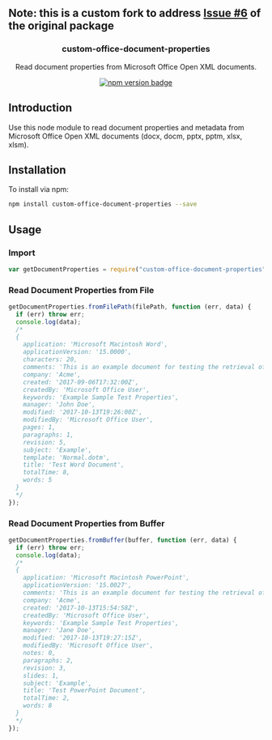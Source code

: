 ## Note: this is a custom fork to address [Issue #6](https://github.com/swestmoreland/office-document-properties/issues/6) of the original package

<h3 align="center">custom-office-document-properties</h3>

<p align="center">Read document properties from Microsoft Office Open XML documents.</p>

<p align="center">
  <a href="https://badge.fury.io/js/custom-office-document-properties">
    <img src="https://badge.fury.io/js/custom-office-document-properties.svg" alt="npm version badge">
  </a>
</p>

## Introduction

Use this node module to read document properties and metadata from Microsoft Office Open XML documents (docx, docm, pptx, pptm, xlsx, xlsm).

## Installation

To install via npm:

```sh
npm install custom-office-document-properties --save
```

## Usage

### Import

```js
var getDocumentProperties = require("custom-office-document-properties");
```

### Read Document Properties from File

```js
getDocumentProperties.fromFilePath(filePath, function (err, data) {
  if (err) throw err;
  console.log(data);
  /*
  {
    application: 'Microsoft Macintosh Word',
    applicationVersion: '15.0000',
    characters: 20,
    comments: 'This is an example document for testing the retrieval of document properties.',
    company: 'Acme',
    created: '2017-09-06T17:32:00Z',
    createdBy: 'Microsoft Office User',
    keywords: 'Example Sample Test Properties',
    manager: 'John Doe',
    modified: '2017-10-13T19:26:00Z',
    modifiedBy: 'Microsoft Office User',
    pages: 1,
    paragraphs: 1,
    revision: 5,
    subject: 'Example',
    template: 'Normal.dotm',
    title: 'Test Word Document',
    totalTime: 8,
    words: 5
  }
  */
});
```

### Read Document Properties from Buffer

```js
getDocumentProperties.fromBuffer(buffer, function (err, data) {
  if (err) throw err;
  console.log(data);
  /*
  {
    application: 'Microsoft Macintosh PowerPoint',
    applicationVersion: '15.0027',
    comments: 'This is an example document for testing the retrieval of document properties.',
    company: 'Acme',
    created: '2017-10-13T15:54:58Z',
    createdBy: 'Microsoft Office User',
    keywords: 'Example Sample Test Properties',
    manager: 'Jane Doe',
    modified: '2017-10-13T19:27:15Z',
    modifiedBy: 'Microsoft Office User',
    notes: 0,
    paragraphs: 2,
    revision: 3,
    slides: 1,
    subject: 'Example',
    title: 'Test PowerPoint Document',
    totalTime: 2,
    words: 8
  }
  */
});
```
